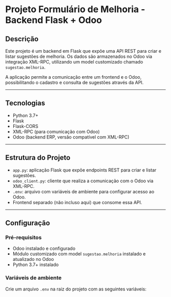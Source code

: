 # Projeto Formulário de Melhoria - Backend Flask + Odoo

## Descrição

Este projeto é um backend em Flask que expõe uma API REST para criar e listar sugestões de melhoria. Os dados são armazenados no Odoo via integração XML-RPC, utilizando um model customizado chamado `sugestao.melhoria`.

A aplicação permite a comunicação entre um frontend e o Odoo, possibilitando o cadastro e consulta de sugestões através da API.

---

## Tecnologias

- Python 3.7+
- Flask
- Flask-CORS
- XML-RPC (para comunicação com Odoo)
- Odoo (backend ERP, versão compatível com XML-RPC)

---

## Estrutura do Projeto

- `app.py`: aplicação Flask que expõe endpoints REST para criar e listar sugestões.
- `odoo_client.py`: cliente que realiza a comunicação com o Odoo via XML-RPC.
- `.env`: arquivo com variáveis de ambiente para configurar acesso ao Odoo.
- Frontend separado (não incluso aqui) que consome essa API.

---

## Configuração

### Pré-requisitos

- Odoo instalado e configurado
- Módulo customizado com model `sugestao.melhoria` instalado e atualizado no Odoo
- Python 3.7+ instalado

### Variáveis de ambiente

Crie um arquivo `.env` na raiz do projeto com as seguintes variáveis:

